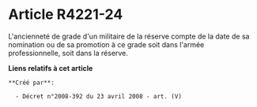 # Article R4221-24

L'ancienneté de grade d'un militaire de la réserve compte de la date de sa nomination ou de sa promotion à ce grade soit dans
l'armée professionnelle, soit dans la réserve.

**Liens relatifs à cet article**

	**Créé par**:

	  - Décret n°2008-392 du 23 avril 2008 - art. (V)
